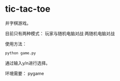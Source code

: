 # tic-tac-toe
井字棋游戏。

目前只有两种模式：
玩家与随机电脑对战
两随机电脑对战

使用方法：
```bash
python game.py
```

通过输入y/n进行选择。

环境需要：
pygame
